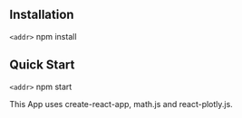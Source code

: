 ## Installation
`<addr>` npm install 
## Quick Start
`<addr>` npm start  

This App uses create-react-app, math.js and react-plotly.js.
